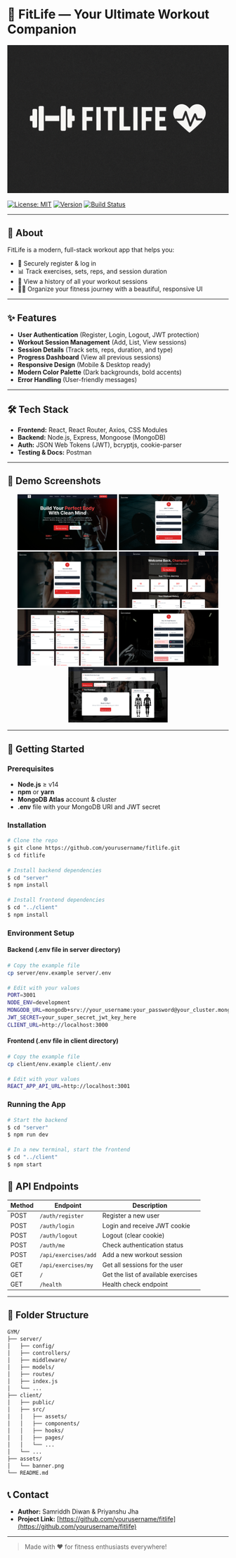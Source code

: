 # 💪 FitLife — Your Ultimate Workout Companion

![FitLife Banner](assets/banner.png)

[![License: MIT](https://img.shields.io/badge/License-MIT-green.svg)](LICENSE)
[![Version](https://img.shields.io/badge/version-1.0.0-blue.svg)]()
[![Build Status](https://img.shields.io/badge/build-passing-brightgreen)]()

---

## 🌟 About
FitLife is a modern, full-stack workout app that helps you:
- 🔐 Securely register & log in
- 📊 Track exercises, sets, reps, and session duration
- 📅 View a history of all your workout sessions
- 🏋️‍♂️ Organize your fitness journey with a beautiful, responsive UI

---

## ✨ Features
- **User Authentication** (Register, Login, Logout, JWT protection)
- **Workout Session Management** (Add, List, View sessions)
- **Session Details** (Track sets, reps, duration, and type)
- **Progress Dashboard** (View all previous sessions)
- **Responsive Design** (Mobile & Desktop ready)
- **Modern Color Palette** (Dark backgrounds, bold accents)
- **Error Handling** (User-friendly messages)

---

## 🛠️ Tech Stack
- **Frontend:** React, React Router, Axios, CSS Modules
- **Backend:** Node.js, Express, Mongoose (MongoDB)
- **Auth:** JSON Web Tokens (JWT), bcryptjs, cookie-parser
- **Testing & Docs:** Postman

---

## 📸 Demo Screenshots

<div align="center">
  <img src="assets/d1.png" alt="View" width="45%" />
  <img src="assets/d2.png" alt="View" width="45%" />
  <img src="assets/d3.png" alt="View" width="45%" />
  <img src="assets/d4.png" alt="View" width="45%" />
  <img src="assets/d5.png" alt="View" width="45%" />
  <img src="assets/d6.png" alt="View" width="45%" />
  <img src="assets/d7.png" alt="View" width="45%" />
</div>

---

## 🏁 Getting Started

### Prerequisites
- **Node.js** ≥ v14
- **npm** or **yarn**
- **MongoDB Atlas** account & cluster
- **.env** file with your MongoDB URI and JWT secret

### Installation
```bash
# Clone the repo
$ git clone https://github.com/yourusername/fitlife.git
$ cd fitlife

# Install backend dependencies
$ cd "server"
$ npm install

# Install frontend dependencies
$ cd "../client"
$ npm install
```

### Environment Setup

#### Backend (.env file in server directory)
```bash
# Copy the example file
cp server/env.example server/.env

# Edit with your values
PORT=3001
NODE_ENV=development
MONGODB_URL=mongodb+srv://your_username:your_password@your_cluster.mongodb.net/
JWT_SECRET=your_super_secret_jwt_key_here
CLIENT_URL=http://localhost:3000
```

#### Frontend (.env file in client directory)
```bash
# Copy the example file
cp client/env.example client/.env

# Edit with your values
REACT_APP_API_URL=http://localhost:3001
```

### Running the App
```bash
# Start the backend
$ cd "server"
$ npm run dev

# In a new terminal, start the frontend
$ cd "../client"
$ npm start
```

## 🔗 API Endpoints
| Method | Endpoint                        | Description                        |
|--------|----------------------------------|------------------------------------|
| POST   | `/auth/register`                | Register a new user                |
| POST   | `/auth/login`                   | Login and receive JWT cookie       |
| POST   | `/auth/logout`                  | Logout (clear cookie)              |
| POST   | `/auth/me`                      | Check authentication status        |
| POST   | `/api/exercises/add`            | Add a new workout session          |
| GET    | `/api/exercises/my`             | Get all sessions for the user      |
| GET    | `/`                             | Get the list of available exercises|
| GET    | `/health`                       | Health check endpoint              |

---

## 📁 Folder Structure
```
GYM/
├── server/
│   ├── config/
│   ├── controllers/
│   ├── middleware/
│   ├── models/
│   ├── routes/
│   ├── index.js
│   └── ...
├── client/
│   ├── public/
│   ├── src/
│   │   ├── assets/
│   │   ├── components/
│   │   ├── hooks/
│   │   ├── pages/
│   │   └── ...
│   └── ...
├── assets/
│   └── banner.png
└── README.md
```

## 📞 Contact

- **Author:** Samriddh Diwan & Priyanshu Jha
- **Project Link:** [https://github.com/yourusername/fitlife](https://github.com/yourusername/fitlife)

---

> Made with ❤️ for fitness enthusiasts everywhere!
